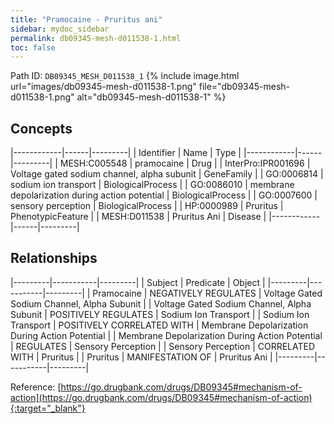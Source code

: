 ```yaml
---
title: "Pramocaine - Pruritus ani"
sidebar: mydoc_sidebar
permalink: db09345-mesh-d011538-1.html
toc: false 
---
```



Path ID: `DB09345_MESH_D011538_1`
{% include image.html url="images/db09345-mesh-d011538-1.png" file="db09345-mesh-d011538-1.png" alt="db09345-mesh-d011538-1" %}

## Concepts

|------------|------|---------|
| Identifier | Name | Type    |
|------------|------|---------|
| MESH:C005548 | pramocaine | Drug |
| InterPro:IPR001696 | Voltage gated sodium channel, alpha subunit | GeneFamily |
| GO:0006814 | sodium ion transport | BiologicalProcess |
| GO:0086010 | membrane depolarization during action potential | BiologicalProcess |
| GO:0007600 | sensory perception | BiologicalProcess |
| HP:0000989 | Pruritus | PhenotypicFeature |
| MESH:D011538 | Pruritus Ani | Disease |
|------------|------|---------|

## Relationships

|---------|-----------|---------|
| Subject | Predicate | Object  |
|---------|-----------|---------|
| Pramocaine | NEGATIVELY REGULATES | Voltage Gated Sodium Channel, Alpha Subunit |
| Voltage Gated Sodium Channel, Alpha Subunit | POSITIVELY REGULATES | Sodium Ion Transport |
| Sodium Ion Transport | POSITIVELY CORRELATED WITH | Membrane Depolarization During Action Potential |
| Membrane Depolarization During Action Potential | REGULATES | Sensory Perception |
| Sensory Perception | CORRELATED WITH | Pruritus |
| Pruritus | MANIFESTATION OF | Pruritus Ani |
|---------|-----------|---------|

Reference: [https://go.drugbank.com/drugs/DB09345#mechanism-of-action](https://go.drugbank.com/drugs/DB09345#mechanism-of-action){:target="_blank"}